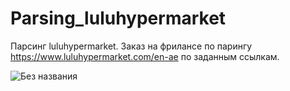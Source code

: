 # Parsing_luluhypermarket
Парсинг luluhypermarket. Заказ на фрилансе по парингу https://www.luluhypermarket.com/en-ae по заданным ссылкам. 

![Без названия](https://user-images.githubusercontent.com/56103491/139570524-3a00f726-3ea7-43bd-ad33-17ab0e0cc188.png)


